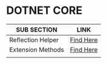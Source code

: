 # DOTNET CORE 

| SUB SECTION       | LINK                                             |
| ----------------- | ------------------------------------------------ |
| Reflection Helper | [Find Here](./sub-sections/reflection-helper.md) |
| Extension Methods | [Find Here](./sub-sections/extension-methods.md) |
|                   |                                                  |


